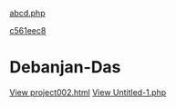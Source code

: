 [abcd.php](https://github.com/debanjandas713-png/Debanjan-Das/blob/main/abcd.php)

[c561eec8](project001.html)
# Debanjan-Das
[View project002.html](https://github.com/debanjandas713-png/Debanjan-Das/blob/main/project002.html)
[View Untitled-1.php](https://github.com/debanjandas713-png/Debanjan-Das/blob/main/Untitled-1.php)
